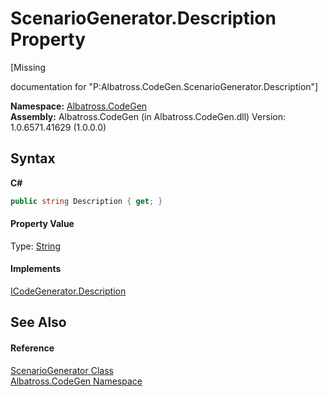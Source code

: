 # ScenarioGenerator.Description Property 
 

\[Missing <summary> documentation for "P:Albatross.CodeGen.ScenarioGenerator.Description"\]

**Namespace:**&nbsp;<a href="15cf6e12-be6a-9747-9980-acf9dcacbf1a">Albatross.CodeGen</a><br />**Assembly:**&nbsp;Albatross.CodeGen (in Albatross.CodeGen.dll) Version: 1.0.6571.41629 (1.0.0.0)

## Syntax

**C#**<br />
``` C#
public string Description { get; }
```


#### Property Value
Type: <a href="http://msdn2.microsoft.com/en-us/library/s1wwdcbf" target="_blank">String</a>

#### Implements
<a href="a0249b1b-7e84-12b2-0a41-92cdb5d88f19">ICodeGenerator.Description</a><br />

## See Also


#### Reference
<a href="942ea113-5d14-b857-579c-c78ff75bb6cd">ScenarioGenerator Class</a><br /><a href="15cf6e12-be6a-9747-9980-acf9dcacbf1a">Albatross.CodeGen Namespace</a><br />